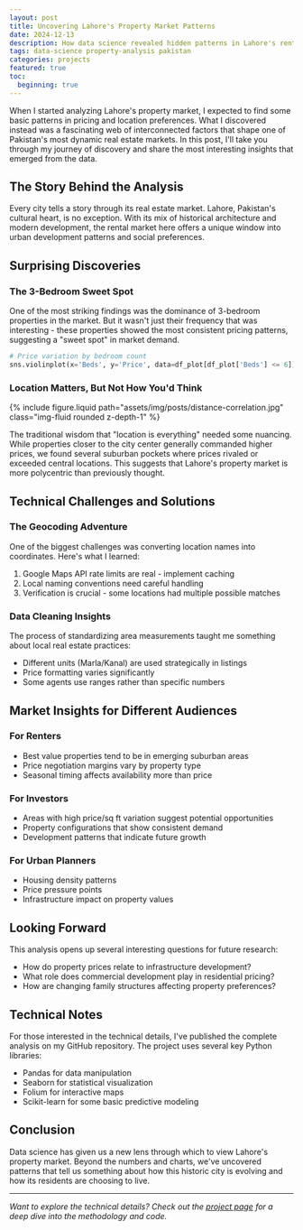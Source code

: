 ```yaml
---
layout: post
title: Uncovering Lahore's Property Market Patterns 
date: 2024-12-13
description: How data science revealed hidden patterns in Lahore's rental market
tags: data-science property-analysis pakistan
categories: projects
featured: true
toc:
  beginning: true
---
```


When I started analyzing Lahore's property market, I expected to find some basic patterns in pricing and location preferences. What I discovered instead was a fascinating web of interconnected factors that shape one of Pakistan's most dynamic real estate markets. In this post, I'll take you through my journey of discovery and share the most interesting insights that emerged from the data.

## The Story Behind the Analysis

Every city tells a story through its real estate market. Lahore, Pakistan's cultural heart, is no exception. With its mix of historical architecture and modern development, the rental market here offers a unique window into urban development patterns and social preferences.

## Surprising Discoveries

### The 3-Bedroom Sweet Spot
One of the most striking findings was the dominance of 3-bedroom properties in the market. But it wasn't just their frequency that was interesting - these properties showed the most consistent pricing patterns, suggesting a "sweet spot" in market demand.

```python
# Price variation by bedroom count
sns.violinplot(x='Beds', y='Price', data=df_plot[df_plot['Beds'] <= 6])
```

### Location Matters, But Not How You'd Think
{% include figure.liquid path="assets/img/posts/distance-correlation.jpg" class="img-fluid rounded z-depth-1" %}

The traditional wisdom that "location is everything" needed some nuancing. While properties closer to the city center generally commanded higher prices, we found several suburban pockets where prices rivaled or exceeded central locations. This suggests that Lahore's property market is more polycentric than previously thought.

## Technical Challenges and Solutions

### The Geocoding Adventure
One of the biggest challenges was converting location names into coordinates. Here's what I learned:
1. Google Maps API rate limits are real - implement caching
2. Local naming conventions need careful handling
3. Verification is crucial - some locations had multiple possible matches

### Data Cleaning Insights
The process of standardizing area measurements taught me something about local real estate practices:
- Different units (Marla/Kanal) are used strategically in listings
- Price formatting varies significantly
- Some agents use ranges rather than specific numbers

## Market Insights for Different Audiences

### For Renters
- Best value properties tend to be in emerging suburban areas
- Price negotiation margins vary by property type
- Seasonal timing affects availability more than price

### For Investors
- Areas with high price/sq ft variation suggest potential opportunities
- Property configurations that show consistent demand
- Development patterns that indicate future growth

### For Urban Planners
- Housing density patterns
- Price pressure points
- Infrastructure impact on property values

## Looking Forward

This analysis opens up several interesting questions for future research:
- How do property prices relate to infrastructure development?
- What role does commercial development play in residential pricing?
- How are changing family structures affecting property preferences?

## Technical Notes

For those interested in the technical details, I've published the complete analysis on my GitHub repository. The project uses several key Python libraries:
- Pandas for data manipulation
- Seaborn for statistical visualization
- Folium for interactive maps
- Scikit-learn for some basic predictive modeling

## Conclusion

Data science has given us a new lens through which to view Lahore's property market. Beyond the numbers and charts, we've uncovered patterns that tell us something about how this historic city is evolving and how its residents are choosing to live.

---

*Want to explore the technical details? Check out the [project page](/projects/lahore-property-analysis) for a deep dive into the methodology and code.*

